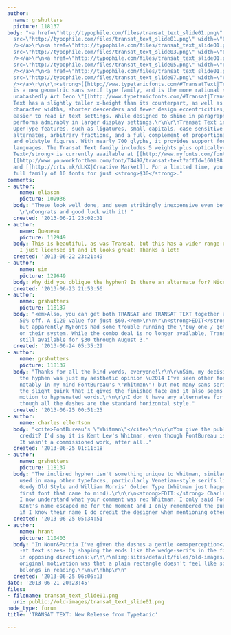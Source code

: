 ```yaml
---
author:
  name: grshutters
  picture: 118137
body: "<a href=\"http://typophile.com/files/transat_text_slide01.png\" target=\"_blank\"><img
  src=\"http://typophile.com/files/transat_text_slide01.png\" width=\"640\" height=\"320\"
  /></a>\r\n<a href=\"http://typophile.com/files/transat_text_slide01.png\" target=\"_blank\"><img
  src=\"http://typophile.com/files/transat_text_slide03.png\" width=\"640\" height=\"320\"
  /></a>\r\n<a href=\"http://typophile.com/files/transat_text_slide01.png\" target=\"_blank\"><img
  src=\"http://typophile.com/files/transat_text_slide05.png\" width=\"640\" height=\"320\"
  /></a>\r\n<a href=\"http://typophile.com/files/transat_text_slide01.png\" target=\"_blank\"><img
  src=\"http://typophile.com/files/transat_text_slide07.png\" width=\"640\" height=\"320\"
  /></a>\r\n\r\n<strong>[[http://www.typetanicfonts.com/#TransatText|Transat Text]]</strong>
  is a new geometric sans serif type family, and is the more rational sibling to the
  unabashedly Art Deco \"[[http://www.typetanicfonts.com/#Transat|Transat]]\". Transat
  Text has a slightly taller x-height than its counterpart, as well as more rationalized
  character widths, shorter descenders and fewer design eccentricities, making it
  easier to read in text settings. While designed to shine in paragraphs, it also
  performs admirably in larger display settings.\r\n\r\nTransat Text includes many
  OpenType features, such as ligatures, small capitals, case sensitive forms, stylistic
  alternates, arbitrary fractions, and a full complement of proportional, tabular,
  and oldstyle figures. With nearly 700 glyphs, it provides support for most European
  languages. The Transat Text family includes 5 weights plus optically-corrected obliques.\r\n\r\n<strong>Transat
  Text</strong> is currently available at [[http://www.myfonts.com/fonts/typetanic-fonts/transat-text/?refby=typetanic|MyFonts]],
  [[http://www.youworkforthem.com/font/T4497/transat-text?affId=160188|YouWorkForThem]],
  and [[http://crtv.mk/dLKX|Creative Market]]. For a limited time, you can get the
  full family of 10 fonts for just <strong>$30</strong>."
comments:
- author:
    name: eliason
    picture: 109936
  body: "These look well done, and seem strikingly inexpensive even before the special.
    \r\nCongrats and good luck with it! "
  created: '2013-06-21 23:02:31'
- author:
    name: Queneau
    picture: 112949
  body: This is beautiful, as was Transat, but this has a wider range of application.
    I just licensed it and it looks great! Thanks a lot!
  created: '2013-06-22 23:21:49'
- author:
    name: sim
    picture: 129649
  body: Why did you oblique the hyphen? Is there an alternate for? Nice typeface!
  created: '2013-06-23 21:53:56'
- author:
    name: grshutters
    picture: 118137
  body: "<em>Also, you can get both TRANSAT and TRANSAT TEXT together at MyFonts for
    50% off. A $120 value for just $60.</em>\r\n\r\n<strong>EDIT</strong>: Sorry everyone,
    but apparently MyFonts had some trouble running the \"buy one / get one\" campaign
    on their system. While the combo deal is no longer available, Transat Text is
    still available for $30 through August 3."
  created: '2013-06-24 05:35:29'
- author:
    name: grshutters
    picture: 118137
  body: "Thanks for all the kind words, everyone!\r\n\r\nSim, my decision to oblique
    the hyphen was just my aesthetic opinion \u2014 I've seen other fonts do it (most
    notably in my mind FontBureau's \"Whitman\") but not many sans serifs. I like
    the slight quirk that it gives the finished face and it also seems to add some
    motion to hyphenated words.\r\n\r\nI don't have any alternates for the hyphen,
    though all the dashes are the standard horizontal style."
  created: '2013-06-25 00:51:25'
- author:
    name: charles ellertson
  body: "<cite>FontBureau's \"Whitman\"</cite>\r\n\r\nYou give the publisher the creation
    credit? I'd say it is Kent Lew's Whitman, even though FontBureau is the publisher.
    It wasn't a commissioned work, after all.."
  created: '2013-06-25 01:11:18'
- author:
    name: grshutters
    picture: 118137
  body: "The inclined hyphen isn't something unique to Whitman, similar hyphens are
    used in many other typefaces, particularly Venetian-style serifs like Adobe Jenson,
    Goudy Old Style and William Morris' Golden Type (Whitman just happened to be the
    first font that came to mind).\r\n\r\n<strong>EDIT:</strong> Charles, sorry \u2014
    I now understand what your comment was re: Whitman. I only said FontBureau because
    Kent's name escaped me for the moment and I only remembered the publisher. Generally
    if I know their name I do credit the designer when mentioning other typefaces."
  created: '2013-06-25 05:34:51'
- author:
    name: hrant
    picture: 110403
  body: "In Nour&Patria I've given the dashes a gentle <em>perception</em> of slant
    -at text sizes- by shaping the ends like the wedge-serifs in the font, but facing
    in opposing directions:\r\n\r\n[img:sites/default/files/old-images/NandP_dash_4730.gif]\r\n\r\nThe
    original motivation was that a plain rectangle doesn't feel like something that
    belongs in reading.\r\n\r\nhhp\r\n"
  created: '2013-06-25 06:06:13'
date: '2013-06-21 20:23:45'
files:
- filename: transat_text_slide01.png
  uri: public://old-images/transat_text_slide01.png
node_type: forum
title: 'TRANSAT TEXT: New Release from Typetanic'

---
```

